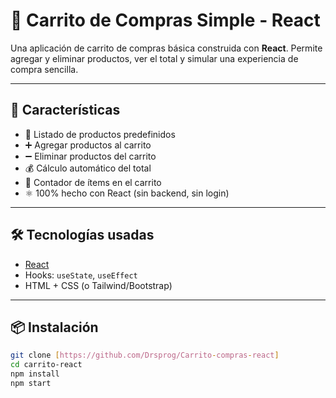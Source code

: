 # 🛒 Carrito de Compras Simple - React

Una aplicación de carrito de compras básica construida con **React**. Permite agregar y eliminar productos, ver el total y simular una experiencia de compra sencilla.

---

## 🚀 Características

- 🧺 Listado de productos predefinidos
- ➕ Agregar productos al carrito
- ➖ Eliminar productos del carrito
- 💰 Cálculo automático del total
- 🧮 Contador de ítems en el carrito
- ⚛️ 100% hecho con React (sin backend, sin login)

---

## 🛠️ Tecnologías usadas

- [React](https://reactjs.org/)
- Hooks: `useState`, `useEffect`
- HTML + CSS (o Tailwind/Bootstrap)

---

## 📦 Instalación

```bash
git clone [https://github.com/Drsprog/Carrito-compras-react]
cd carrito-react
npm install
npm start
